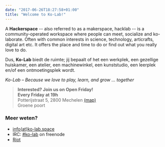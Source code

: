 ```yaml
---
date: "2017-06-26T18:27:58+01:00"
title: "Welcome to Ko-Lab!"
---
```


A **Hackerspace** -- also referred to as a makerspace, hacklab -- is a community-operated workspace where people can meet, socialize and ko-laborate. Often with common interests in science, technology, articrafts, digital art etc. It offers the place and time to do or find out what you really love to do.

Dus, **Ko-Lab** biedt de ruimte; jij bepaalt of het een werkplek, een gezellige huiskamer, een atelier, een machinewinkel, een kunststudio, een leerplek en/of een ontmoetingsplek wordt. 

_Ko-Lab – Because we love to play, learn, and grow … together_

> **Interested? Join us on Open Friday!**  
> **Every Friday at 19h**  
> Potterijstraat 5, 2800 Mechelen [(map)](https://goo.gl/maps/yJpeJvWsEqhQ6sit7)   
> Groene poort

### Meer weten?

* [info(at)ko-lab.space](mailto:info(at)ko-lab.space)
* IRC: [#ko-lab](http://webchat.freenode.net/?channels=ko-lab) on freenode
* [Riot](https://ptt.hackerspace.be/#/room/#ko-lab:hackerspace.be)

